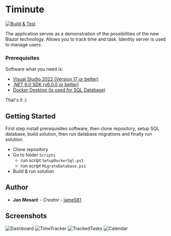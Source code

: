 # Timinute
[![Build & Test](https://github.com/jame581/Timinute/actions/workflows/build_test.yml/badge.svg)](https://github.com/jame581/Timinute/actions/workflows/build_test.yml)

The application serves as a demonstration of the possibilities of the new Blazor technology. Allows you to track time and task. Identity server is used to manage users.

### Prerequisites

Software what you need is:

* [Visual Studio 2022 (Version 17 or better)](https://visualstudio.microsoft.com/)
* [.NET 6.0 SDK (v6.0.0 or better)](https://dotnet.microsoft.com/download/dotnet)
* [Docker Desktop (Is used for SQL Database)](https://www.docker.com/get-started) 

That's it :)

## Getting Started

First step install prerequisites software, then clone repository, setup SQL database, build solution, then run database migrations and finally run solution.

* Clone repository
* Go to folder `Scripts`
  * run script `SetupDockerSql.ps1`
  * run script `MigrateDatabase.ps1`
* Build & run solution

## Author

* **Jan Mesarč** - *Creator* - [jame581](https://jame581.azurewebsites.net/)

## Screenshots

![Dashboard](https://user-images.githubusercontent.com/21112138/154360046-279ec830-9f27-448d-8345-d6c0609b785c.png)
![TimeTracker](https://user-images.githubusercontent.com/21112138/154360051-d906f7ee-86a4-47f6-9c8d-b5084c80d19d.png)
![TrackedTasks](https://user-images.githubusercontent.com/21112138/154360053-cef71925-e41a-4329-b816-25260c00c136.png)
![Calendar](https://user-images.githubusercontent.com/21112138/154360045-bb04d245-eadb-4a5a-a2ef-03f96e1638e9.png)

